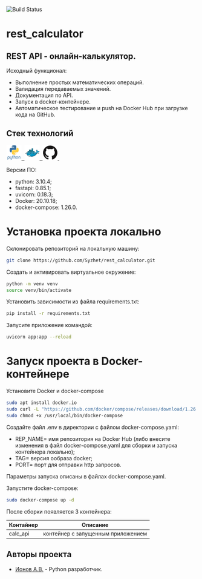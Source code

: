 ![Build Status](https://github.com/Syzhet/rest_calculator/actions/workflows/restcalc.yml/badge.svg)

# rest_calculator

## REST API - онлайн-калькулятор.

Исходный функционал:
- Выполнение простых математических операций.
- Валидация передаваемых значений.
- Документация по API.
- Запуск в docker-контейнере.
- Автоматическое тестирование и push на Docker Hub при загрузке кода на GitHub.


## Стек технологий 

<div>
  <a href="https://www.python.org/">
    <img src="https://github.com/devicons/devicon/blob/master/icons/python/python-original-wordmark.svg" title="Python" alt="Python" width="40" height="40"/>&nbsp;
  </a>
  <a href ="https://www.docker.com/">
    <img src="https://github.com/devicons/devicon/blob/master/icons/docker/docker-original.svg" title="Docker" alt="Docker" width="40" height="40"/>&nbsp;
  </a>
  <a href="https://github.com/">
    <img src="https://github.com/devicons/devicon/blob/master/icons/github/github-original.svg" title="GitHub" alt="GitHub" width="40" height="40"/>&nbsp;
  </a>
</div>

Версии ПО:

- python: 3.10.4;
- fastapi: 0.85.1;
- uvicorn: 0.18.3;
- Docker: 20.10.18;
- docker-compose: 1.26.0.


# Установка проекта локально
Склонировать репозиторий на локальную машину:
```sh
git clone https://github.com/Syzhet/rest_calculator.git
```
Cоздать и активировать виртуальное окружение:
```sh
python -m venv venv
source venv/bin/activate
```

Установить зависимости из файла requirements.txt:
```sh
pip install -r requirements.txt
```

Запусите приложение командой:
```sh
uvicorn app:app --reload
```

# Запуск проекта в Docker-контейнере
Установите Docker и docker-compose
```sh
sudo apt install docker.io 
sudo curl -L "https://github.com/docker/compose/releases/download/1.26.0/docker-compose-$(uname -s)-$(uname -m)" -o /usr/local/bin/docker-compose
sudo chmod +x /usr/local/bin/docker-compose
```

Cоздайте файл .env в директории с файлом docker-compose.yaml:
- REP_NAME= имя репозитория на Docker Hub (либо внесите изменения в файл docker-compose.yaml для сборки и запуска контейнера локально);
- TAG= версия ообраза docker;
- PORT= порт для отправки http запросов.

Параметры запуска описаны в файлах docker-compose.yaml.

Запустите docker-compose:
```sh
sudo docker-compose up -d
```

После сборки появляется 3 контейнера:

| Контайнер | Описание |
| ------ | ------ |
| calc_api | контейнер с запущенным приложением |


## Авторы проекта

- [Ионов А.В.](https://github.com/Syzhet) - Python разработчик.
